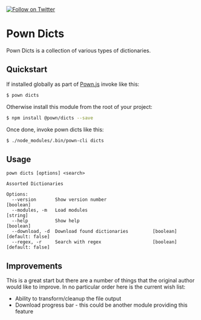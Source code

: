 [![Follow on Twitter](https://img.shields.io/twitter/follow/pownjs.svg?logo=twitter)](https://twitter.com/pownjs)

# Pown Dicts

Pown Dicts is a collection of various types of dictionaries.

## Quickstart

If installed globally as part of [Pown.js](https://github.com/pownjs/pown) invoke like this:

```sh
$ pown dicts
```

Otherwise install this module from the root of your project:

```sh
$ npm install @pown/dicts --save
```

Once done, invoke pown dicts like this:

```sh
$ ./node_modules/.bin/pown-cli dicts
```

## Usage

```
pown dicts [options] <search>

Assorted Dictionaries

Options:
  --version       Show version number                                  [boolean]
  --modules, -m   Load modules                                          [string]
  --help          Show help                                            [boolean]
  --download, -d  Download found dictionaries         [boolean] [default: false]
  --regex, -r     Search with regex                   [boolean] [default: false]
```

## Improvements

This is a great start but there are a number of things that the original author would like to improve. In no particular order here is the current wish list:

* Ability to transform/cleanup the file output
* Download progress bar - this could be another module providing this feature
